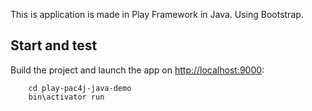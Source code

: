 This is application is made in Play Framework in Java. Using Bootstrap.

## Start and test

Build the project and launch the app on [http://localhost:9000](http://localhost:9000):

```
    cd play-pac4j-java-demo
    bin\activator run
```
